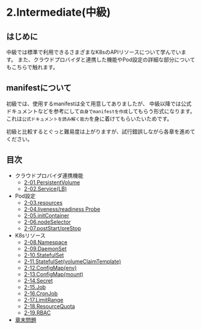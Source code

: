 # 2.Intermediate(中級)

## はじめに

中級では標準で利用できるさまざまなK8sのAPIリソースについて学んでいます。
また、クラウドプロバイダと連携した機能やPod設定の詳細な部分についてもこちらで触れます。

## manifestについて

初級では、使用するmanifestは全て用意してありましたが、
中級以降では公式ドキュメントなどを参考にして`自身でmanifestを作成`してもらう形式になります。
これは`公式ドキュメントを読み解く能力`を身に着けてもらいたいためです。

初級と比較するとぐっと難易度は上がりますが、試行錯誤しながら各章を進めてください。

## 目次

- クラウドプロバイダ連携機能
  - [2-01.PersistentVolume](docs/PersistentVolume.md)
  - [2-02.Service(LB)](docs/Service-LB.md)
- Pod設定
  - [2-03.resources](docs/Pod-resources.md)
  - [2-04.liveness/readiness Probe](docs/Pod-Probe.md)
  - [2-05.initContainer](docs/Pod-initContainer.md)
  - [2-06.nodeSelector](docs/Pod-nodeSelector.md)
  - [2-07.postStart/preStop](docs/Pod-lifecycle.md)
- K8sリソース
  - [2-08.Namespace](docs/Namespace.md)
  - [2-09.DaemonSet](docs/DaemonSet.md)
  - [2-10.StatefulSet](docs/StatefulSet.md)
  - [2-11.StatefulSet(volumeClaimTemplate)](docs/StatefulSet-volumeClaimTemplate.md)
  - [2-12.ConfigMap(env)](docs/ConfigMap-env.md)
  - [2-13.ConfigMap(mount)](docs/ConfigMap-mount.md)
  - [2-14.Secret](docs/Secret.md)
  - [2-15.Job](docs/Job.md)
  - [2-16.CronJob](docs/CronJob.md)
  - [2-17.LimitRange](docs/LimitRange.md)
  - [2-18.ResourceQuota](docs/ResourceQuota.md)
  - [2-19.RBAC](docs/RBAC.md)
- [章末問題](docs/Practice.md)
